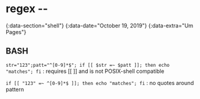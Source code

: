 # regex --
{:data-section="shell"}
{:data-date="October 19, 2019"}
{:data-extra="Um Pages"}

## BASH

`str="123";patt="^[0-9]*$"; if [[ $str =~ $patt ]]; then echo "matches"; fi`
: requires [[ ]] and is not POSIX-shell compatible


`if [[ "123" =~ ^[0-9]*$ ]]; then echo "matches"; fi`
: no quotes around pattern
